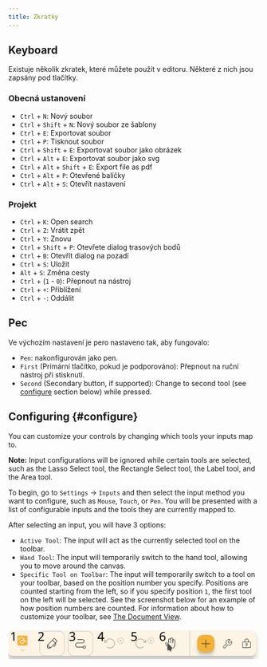 ```yaml
---
title: Zkratky
---
```


## Keyboard

Existuje několik zkratek, které můžete použít v editoru.
Některé z nich jsou zapsány pod tlačítky.

### Obecná ustanovení

- `Ctrl` + `N`: Nový soubor
- `Ctrl` + `Shift` + `N`: Nový soubor ze šablony
- `Ctrl` + `E`: Exportovat soubor
- `Ctrl` + `P`: Tisknout soubor
- `Ctrl` + `Shift` + `E`: Exportovat soubor jako obrázek
- `Ctrl` + `Alt` + `E`: Exportovat soubor jako svg
- `Ctrl` + `Alt` + `Shift` + `E`: Export file as pdf
- `Ctrl` + `Alt` + `P`: Otevřené balíčky
- `Ctrl` + `Alt` + `S`: Otevřít nastavení

### Projekt

- `Ctrl` + `K`: Open search
- `Ctrl` + `Z`: Vrátit zpět
- `Ctrl` + `Y`: Znovu
- `Ctrl` + `Shift` + `P`: Otevřete dialog trasových bodů
- `Ctrl` + `B`: Otevřít dialog na pozadí
- `Ctrl` + `S`: Uložit
- `Alt` + `S`: Změna cesty
- `Ctrl` + (`1` - `0`): Přepnout na nástroj
- `Ctrl` + `+`: Přiblížení
- `Ctrl` + `-`: Oddálit

## Pec

Ve výchozím nastavení je pero nastaveno tak, aby fungovalo:

- `Pen`: nakonfigurován jako pen.
- `First` (Primární tlačítko, pokud je podporováno): Přepnout na ruční nástroj při stisknutí.
- `Second` (Secondary button, if supported): Change to second tool (see [configure](#configure) section below) while pressed.

## Configuring {#configure}

You can customize your controls by changing which tools your inputs map to.

**Note:** Input configurations will be ignored while certain tools are selected, such as the Lasso Select tool, the Rectangle Select tool, the Label tool, and the Area tool.

To begin, go to `Settings` → `Inputs` and then select the input method you want to configure, such as `Mouse`, `Touch`, or `Pen`. You will be presented with a list of configurable inputs and the tools they are currently mapped to.

After selecting an input, you will have 3 options:

- `Active Tool`: The input will act as the currently selected tool on the toolbar.
- `Hand Tool`: The input will temporarily switch to the hand tool, allowing you to move around the canvas.
- `Specific Tool on Toolbar`: The input will temporarily switch to a tool on your toolbar, based on the position number you specify. Positions are counted starting from the left, so if you specify position `1`, the first tool on the left will be selected. See the screenshot below for an example of how position numbers are counted. For information about how to customize your toolbar, see [The Document View](../intro/#important-notes).

![toolbar numbered](toolbar_numbered.png)